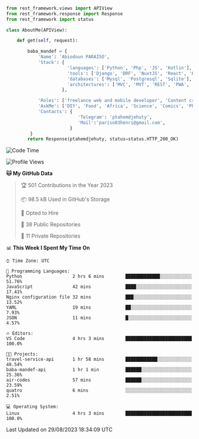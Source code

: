 ###
```python
from rest_framework.views import APIView
from rest_framework.response import Response
from rest_framework import status

class AboutMe(APIView):

    def get(self, request):

        baba_mandef = {
            'Name': 'Abiodoun PARAISO',
            'Stack': {
                       'languages': ['Python', 'Php', 'JS', 'Kotlin'],
                       'tools': ['Django', 'DRF', 'NuxtJS', 'React', 'Kotlin', 'Electron'],
                       'databases': ['Mysql', 'Postgresql', 'Sqlite'],
                       'architectures': ['MVC', 'MVT', 'REST', 'PWA', 'SPA', 'MicroServices']
                     },

            'Roles': ['freelance web and mobile developer', 'Content creator', 'Teacher', 'Mentor'],
            'AskMe': ['DIY', 'Food', 'Africa', 'Science', 'Comics', 'Photography', 'Tech', 'Programming'],
            'Contacts': {
                           'Telegram': 'ptahemdjehuty',
                           'Mail':'pariso03henri@gmail.com',
                        }
         }
        return Response(ptahemdjehuty, status=status.HTTP_200_OK)

```                    

<!--START_SECTION:waka-->
![Code Time](http://img.shields.io/badge/Code%20Time-751%20hrs%2035%20mins-blue)

![Profile Views](http://img.shields.io/badge/Profile%20Views-0-blue)

**🐱 My GitHub Data** 

> 🏆 501 Contributions in the Year 2023
 > 
> 📦 98.5 kB Used in GitHub's Storage 
 > 
> 💼 Opted to Hire
 > 
> 📜 38 Public Repositories 
 > 
> 🔑 11 Private Repositories  
 > 
📊 **This Week I Spent My Time On** 

```text
⌚︎ Time Zone: UTC

💬 Programming Languages: 
Python                   2 hrs 6 mins        █████████████░░░░░░░░░░░░   51.76% 
JavaScript               42 mins             ████░░░░░░░░░░░░░░░░░░░░░   17.41% 
Nginx configuration file 32 mins             ███░░░░░░░░░░░░░░░░░░░░░░   13.52% 
YAML                     19 mins             ██░░░░░░░░░░░░░░░░░░░░░░░   7.93% 
JSON                     11 mins             █░░░░░░░░░░░░░░░░░░░░░░░░   4.57%

🔥 Editors: 
VS Code                  4 hrs 3 mins        █████████████████████████   100.0%

🐱‍💻 Projects: 
travel-service-api       1 hr 58 mins        ████████████░░░░░░░░░░░░░   48.54% 
baba-mandef-api          1 hr 1 min          ██████░░░░░░░░░░░░░░░░░░░   25.36% 
air-codes                57 mins             ██████░░░░░░░░░░░░░░░░░░░   23.59% 
quatro                   6 mins              ░░░░░░░░░░░░░░░░░░░░░░░░░   2.51%

💻 Operating System: 
Linux                    4 hrs 3 mins        █████████████████████████   100.0%

```


 Last Updated on 29/08/2023 18:34:09 UTC
<!--END_SECTION:waka-->
